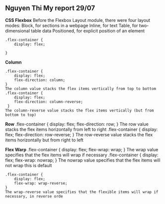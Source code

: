 ## Nguyen Thi My report 29/07
**CSS Flexbox**
    Before the Flexbox Layout module, there were four layout modes:
    Block, for sections in a webpage
    Inline, for text
    Table, for two-dimensional table data
    Positioned, for explicit position of an element

    .flex-container {
        display: flex;
    
    }

   **Column**
    
    .flex-container {
        display: flex;
        flex-direction: column;
    } 
    The column value stacks the flex items vertically from top to bottom
    .flex-container {
        display: flex;
        flex-direction: column-reverse;
     }
    The column-reverse value stacks the flex items vertically (but from bottom to top)

   **Row**
    .flex-container {
        display: flex;
        flex-direction: row;
    }
    The row value stacks the flex items horizontally from left to right
    .flex-container {
        display: flex;
        flex-direction: row-reverse;
     }
     The row-reverse value stacks the flex items horizontally but from right to left
  
  **Flex Warp**
    .flex-container {
        display: flex;
        flex-wrap: wrap;
    }
    The wrap value specifies that the flex items will wrap if necessary
    .flex-container {
        display: flex;
        flex-wrap: nowrap;
    }
    The nowrap value specifies that the flex items will not wrap this is default

    .flex-container {
        display: flex;
        flex-wrap: wrap-reverse;
    }   
    The wrap-reverse value specifies that the flexible items will wrap if necessary, in reverse orde
